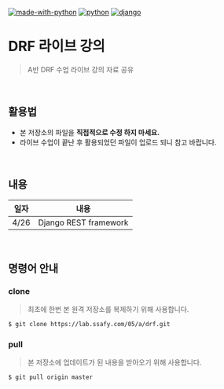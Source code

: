 [![made-with-python](https://img.shields.io/badge/Made%20with-Python-1f425f.svg)](https://www.python.org/)
[![python](https://img.shields.io/badge/Python-3.8.7-1f425f)](https://www.python.org/)
[![django](https://img.shields.io/badge/django-3.2-092e20)](https://www.djangoproject.com/)

#  DRF 라이브 강의

> A반 DRF 수업 라이브 강의 자료 공유

<br>

## 활용법

* 본 저장소의 파일을 **직접적으로 수정 하지 마세요.**
* 라이브 수업이 끝난 후 활용되었던 파일이 업로드 되니 참고 바랍니다.

<br>

## 내용

| 일자 |         내용          |
| :--: | :-------------------: |
| 4/26 | Django REST framework |

<br>

## 명령어 안내

### clone

> 최초에 한번 본 원격 저장소를 복제하기 위해 사용합니다.

```bash
$ git clone https://lab.ssafy.com/05/a/drf.git
```

### pull

> 본 저장소에 업데이트가 된 내용을 받아오기 위해 사용합니다.

```bash
$ git pull origin master
```

